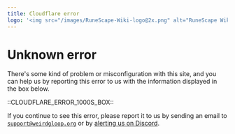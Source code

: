 ```yaml
---
title: Cloudflare error
logo: '<img src="/images/RuneScape-Wiki-logo@2x.png" alt="RuneScape Wiki" width="100px"><img src="/images/Old-School-RuneScape-Wiki-logo@2x.png" alt="OSRS Wiki" width="100px" style="margin-left: 1em;"><img src="/images/RuneScape-Classic-Wiki-logo@2x.png" alt="RuneScape Classic Wiki" width="100px" style="margin-left: 1em;">'
---
```


# Unknown error

There's some kind of problem or misconfiguration with this site, and you can help us by reporting this error to us with the information displayed in the box below.

::CLOUDFLARE_ERROR_1000S_BOX::

If you continue to see this error, please report it to us by sending an email to <code>support@weirdgloop.org</code> or by [alerting us on Discord](https://discord.gg/runescapewiki).
